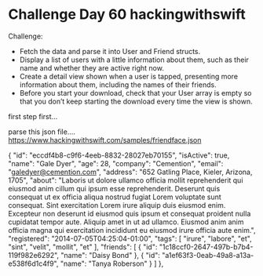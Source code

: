 #  Challenge Day 60 hackingwithswift

Challenge:

- Fetch the data and parse it into User and Friend structs.
- Display a list of users with a little information about them, such as their name and whether they are active right now.
- Create a detail view shown when a user is tapped, presenting more information about them, including the names of their friends.
- Before you start your download, check that your User array is empty so that you don’t keep starting the download every time the view is shown.


first step first...

parse this json file....
https://www.hackingwithswift.com/samples/friendface.json

{
        "id": "eccdf4b8-c9f6-4eeb-8832-28027eb70155",
        "isActive": true,
        "name": "Gale Dyer",
        "age": 28,
        "company": "Cemention",
        "email": "galedyer@cemention.com",
        "address": "652 Gatling Place, Kieler, Arizona, 1705",
        "about": "Laboris ut dolore ullamco officia mollit reprehenderit qui eiusmod anim cillum qui ipsum esse reprehenderit. Deserunt quis consequat ut ex officia aliqua nostrud fugiat Lorem voluptate sunt consequat. Sint exercitation Lorem irure aliquip duis eiusmod enim. Excepteur non deserunt id eiusmod quis ipsum et consequat proident nulla cupidatat tempor aute. Aliquip amet in ut ad ullamco. Eiusmod anim anim officia magna qui exercitation incididunt eu eiusmod irure officia aute enim.",
        "registered": "2014-07-05T04:25:04-01:00",
        "tags": [
            "irure",
            "labore",
            "et",
            "sint",
            "velit",
            "mollit",
            "et"
        ],
        "friends": [
            {
                "id": "1c18ccf0-2647-497b-b7b4-119f982e6292",
                "name": "Daisy Bond"
            },
            {
                "id": "a1ef63f3-0eab-49a8-a13a-e538f6d1c4f9",
                "name": "Tanya Roberson"
            }
        ]
    },
